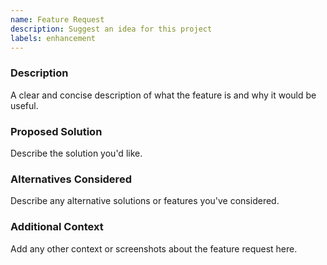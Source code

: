 ```yaml
---
name: Feature Request
description: Suggest an idea for this project
labels: enhancement
---
```


### Description

A clear and concise description of what the feature is and why it would be useful.

### Proposed Solution

Describe the solution you'd like.

### Alternatives Considered

Describe any alternative solutions or features you've considered.

### Additional Context

Add any other context or screenshots about the feature request here.
